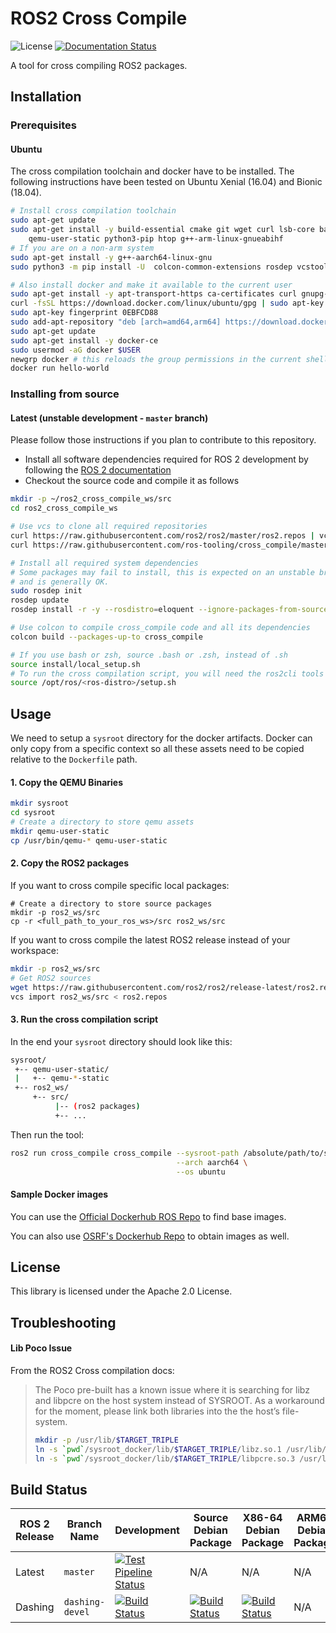 # ROS2 Cross Compile

![License](https://img.shields.io/github/license/ros-tooling/cross_compile)
[![Documentation Status](https://readthedocs.org/projects/cross_compile/badge/?version=latest)](https://cross_compile.readthedocs.io/en/latest/?badge=latest)

A tool for cross compiling ROS2 packages.

## Installation

### Prerequisites

#### Ubuntu

The cross compilation toolchain and docker have to be installed.
The following instructions have been tested on Ubuntu Xenial (16.04) and Bionic (18.04).

```bash
# Install cross compilation toolchain
sudo apt-get update
sudo apt-get install -y build-essential cmake git wget curl lsb-core bash-completion \
    qemu-user-static python3-pip htop g++-arm-linux-gnueabihf 
# If you are on a non-arm system
sudo apt-get install -y g++-aarch64-linux-gnu 
sudo python3 -m pip install -U  colcon-common-extensions rosdep vcstool

# Also install docker and make it available to the current user
sudo apt-get install -y apt-transport-https ca-certificates curl gnupg-agent software-properties-common
curl -fsSL https://download.docker.com/linux/ubuntu/gpg | sudo apt-key add -
sudo apt-key fingerprint 0EBFCD88
sudo add-apt-repository "deb [arch=amd64,arm64] https://download.docker.com/linux/ubuntu $(lsb_release -cs) stable"
sudo apt-get update
sudo apt-get install -y docker-ce
sudo usermod -aG docker $USER
newgrp docker # this reloads the group permissions in the current shell, unnecessary after relogin
docker run hello-world
```

### Installing from source

#### Latest (unstable development - `master` branch)
Please follow those instructions if you plan to contribute to this repository.

* Install all software dependencies required for ROS 2 development by following the [ROS 2 documentation](https://index.ros.org/doc/ros2/Installation/Latest-Development-Setup/)
* Checkout the source code and compile it as follows

```bash
mkdir -p ~/ros2_cross_compile_ws/src
cd ros2_cross_compile_ws

# Use vcs to clone all required repositories
curl https://raw.githubusercontent.com/ros2/ros2/master/ros2.repos | vcs import src/
curl https://raw.githubusercontent.com/ros-tooling/cross_compile/master/cross_compile.repos | vcs import src/

# Install all required system dependencies
# Some packages may fail to install, this is expected on an unstable branch,
# and is generally OK.
sudo rosdep init
rosdep update
rosdep install -r -y --rosdistro=eloquent --ignore-packages-from-source --from-paths src/

# Use colcon to compile cross_compile code and all its dependencies
colcon build --packages-up-to cross_compile

# If you use bash or zsh, source .bash or .zsh, instead of .sh
source install/local_setup.sh
# To run the cross compilation script, you will need the ros2cli tools as well
source /opt/ros/<ros-distro>/setup.sh
```

## Usage

We need to setup a `sysroot` directory for the docker artifacts. Docker can only copy from a specific
context so all these assets need to be copied relative to the `Dockerfile` path.

#### 1. Copy the QEMU Binaries

```bash
mkdir sysroot
cd sysroot
# Create a directory to store qemu assets
mkdir qemu-user-static
cp /usr/bin/qemu-* qemu-user-static
```

#### 2. Copy the ROS2 packages

If you want to cross compile specific local packages:

```
# Create a directory to store source packages
mkdir -p ros2_ws/src
cp -r <full_path_to_your_ros_ws>/src ros2_ws/src
```

If you want to cross compile the latest ROS2 release instead of your workspace:

```bash
mkdir -p ros2_ws/src
# Get ROS2 sources
wget https://raw.githubusercontent.com/ros2/ros2/release-latest/ros2.repos
vcs import ros2_ws/src < ros2.repos
```

#### 3. Run the cross compilation script

In the end your `sysroot` directory should look like this:
```bash
sysroot/
 +-- qemu-user-static/
 |   +-- qemu-*-static
 +-- ros2_ws/
     +-- src/
          |-- (ros2 packages)
          +-- ...
```

Then run the tool:

```bash
ros2 run cross_compile cross_compile --sysroot-path /absolute/path/to/sysroot \
                                     --arch aarch64 \
                                     --os ubuntu 
```

#### Sample Docker images

You can use the [Official Dockerhub ROS Repo](https://hub.docker.com/_/ros) to find base images.

You can also use [OSRF's Dockerhub Repo](https://hub.docker.com/r/osrf/ros2) to obtain images as well.

## License
This library is licensed under the Apache 2.0 License.

## Troubleshooting

#### Lib Poco Issue
From the ROS2 Cross compilation docs:
> The Poco pre-built has a known issue where it is searching for libz and libpcre on the host system instead of SYSROOT.
> As a workaround for the moment, please link both libraries into the the host’s file-system.
> ```bash
> mkdir -p /usr/lib/$TARGET_TRIPLE
> ln -s `pwd`/sysroot_docker/lib/$TARGET_TRIPLE/libz.so.1 /usr/lib/$TARGET_TRIPLE/libz.so
> ln -s `pwd`/sysroot_docker/lib/$TARGET_TRIPLE/libpcre.so.3 /usr/lib/$TARGET_TRIPLE/libpcre.so
> ```

## Build Status

| ROS 2 Release | Branch Name     | Development | Source Debian Package | X86-64 Debian Package | ARM64 Debian Package | ARMHF Debian package |
| ------------- | --------------- | ----------- | --------------------- | --------------------- | -------------------- | -------------------- |
| Latest        | `master`        | [![Test Pipeline Status](https://github.com/ros-tooling/cross_compile/workflows/Test%20cross_compile/badge.svg)](https://github.com/ros-tooling/cross_compile/actions) | N/A                   | N/A                   | N/A                  | N/A                  |
| Dashing       | `dashing-devel` | [![Build Status](http://build.ros2.org/buildStatus/icon?job=Ddev__cross_compile__ubuntu_bionic_amd64)](http://build.ros2.org/job/Ddev__cross_compile__ubuntu_bionic_amd64) | [![Build Status](http://build.ros2.org/buildStatus/icon?job=Dsrc_uB__cross_compile__ubuntu_bionic__source)](http://build.ros2.org/job/Dsrc_uB__cross_compile__ubuntu_bionic__source) | [![Build Status](http://build.ros2.org/buildStatus/icon?job=Dbin_uB64__cross_compile__ubuntu_bionic_amd64__binary)](http://build.ros2.org/job/Dbin_uB64__cross_compile__ubuntu_bionic_amd64__binary) | N/A | N/A |

